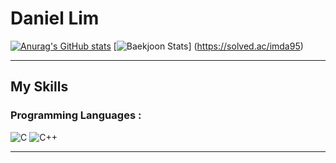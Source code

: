 # Daniel Lim
[![Anurag's GitHub stats](https://github-readme-stats.vercel.app/api?username=dvnnyboi)](https://github.com/anuraghazra/github-readme-stats)
[![Baekjoon Stats](http://mazassumnida.wtf/api/v1/generate_badge?boj={imda95})]
(https://solved.ac/imda95)

<hr/>

## My Skills

### Programming Languages :  

![C](https://img.shields.io/badge/-A8B9CC.svg?&style=for-the-badge&logo=C&logoColor=white) ![C++](https://img.shields.io/badge/C++-00599C?style=flat-square&logo=cplusplus&logoColor=white) 


<hr/>
